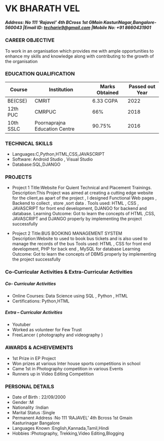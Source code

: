 


# VK BHARATH VEL
##### Address: No 111 ‘Rajavel’ 4th BCross 1st GMain KasturiNagar,Bangalore-560043 |Email ID: techarie9@gmail.com |Mobile No: +91 8660431901





### CAREER OBJECTIVE

To work in an organisation which provides me with ample opportunities to enhance my skills and 
knowledge along with contributing to the growth of the organisation


### EDUCATION QUALIFICATION

| Course | Institution | Marks Obtained | Passed out Year
| ------ | ------ |  ------ |  ------ |
| BE(CSE)|CMRIT|6.33 CGPA|2022|
| 12th PUC |CMRPUC|66%|2018|
|  10th SSLC|Poornaprajna Education Centre|90.75%|2016|


### TECHNICAL SKILLS





- Languages:C,Python,HTML,CSS,JAVASCRIPT
- Software: Android Studio , Visual Studio
- Database:SQL,DJANGO


### PROJECTS

- Project 1 
Title:Website For Quient Technical and Placement Trainings.
Description:This Project was aimed at creating a cutting edge website for the client,as apart of 
the project , I designed Functional Web pages , Backend to collect , store ,sort data .
Tools used: HTML , CSS , JAVASCRIPT for front end development, DJANGO for backend and 
database.
Learning Outcome: Got to learn the concepts of HTML ,CSS, JAVASCRIPT and DJANGO properly 
by implementing the project successfully

-  Project 2
    Title:BUS BOOKING MANAGEMENT SYSTEM
Description:Website to used to book bus tickets and is also used to manage the records of the 
bus
Tools used: HTML , CSS for front end development, PHP for back end , MySQL for database
Learning Outcome: Got to learn the concepts of DBMS properly by implementing the project 
successfully


### Co-Curricular Activities & Extra-Curricular Activities

##### Co- Curricular Activities
- Online Courses: Data Science using SQL , Python , HTML
- Certifications: Python,HTML

##### Extra – Curricular Activities
- Youtuber
- Worked as volunteer for Few Trust
- FreeLancer ( photography and videography )


### AWARDS & ACHEIVEMENTS
-  1st Prize in EP Project
-  Won prizes at various Inter house sports competitions in school
-  Came 1st in Photography competition in various Events
-  Runners up in Video Editing Competition

### PERSONAL DETAILS

-  Date of Birth :   22/09/2000
-  Gender :M
-  Nationality :Indian
-  Marital Status :Single
-  Permanent Address :No 111 ‘RAJAVEL’ 4th Bcross 1st Gmain Kasturinagar Bangalore
-  Languages Known :English,Kannada,Tamil,Hindi
-  Hobbies :Photography, Trekking,Video Editing,Blogging





